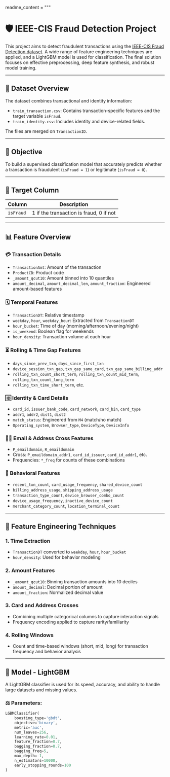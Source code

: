readme_content = """
# 🛡️ IEEE-CIS Fraud Detection Project

This project aims to detect fraudulent transactions using the [IEEE-CIS Fraud Detection dataset](https://www.kaggle.com/competitions/ieee-fraud-detection). A wide range of feature engineering techniques are applied, and a LightGBM model is used for classification. The final solution focuses on effective preprocessing, deep feature synthesis, and robust model training.

---

## 📅 Dataset Overview

The dataset combines transactional and identity information:

- `train_transaction.csv`: Contains transaction-specific features and the target variable `isFraud`.
- `train_identity.csv`: Includes identity and device-related fields.

The files are merged on `TransactionID`.

---

## 🌟 Objective

To build a supervised classification model that accurately predicts whether a transaction is fraudulent (`isFraud = 1`) or legitimate (`isFraud = 0`).

---

## 🔄 Target Column

| Column    | Description                     |
|-----------|---------------------------------|
| `isFraud` | 1 if the transaction is fraud, 0 if not |

---

## 📊 Feature Overview

### 💳 Transaction Details
- `TransactionAmt`: Amount of the transaction
- `ProductCD`: Product code
- `_amount_qcut10`: Amount binned into 10 quantiles
- `amount_decimal`, `amount_decimal_len`, `amount_fraction`: Engineered amount-based features

### 🗓️ Temporal Features
- `TransactionDT`: Relative timestamp
- `weekday`, `hour`, `weekday_hour`: Extracted from `TransactionDT`
- `hour_bucket`: Time of day (morning/afternoon/evening/night)
- `is_weekend`: Boolean flag for weekends
- `hour_density`: Transaction volume at each hour

### ⏳ Rolling & Time Gap Features
- `days_since_prev_txn`, `days_since_first_txn`
- `device_session_txn_gap`, `txn_gap_same_card`, `txn_gap_same_billing_addr`
- `rolling_txn_count_short_term`, `rolling_txn_count_mid_term`, `rolling_txn_count_long_term`
- `rolling_txn_time_short_term`, etc.

### 🆔 Identity & Card Details
- `card_id`, `issuer_bank_code`, `card_network`, `card_bin`, `card_type`
- `addr1`, `addr2`, `dist1`, `dist2`
- `match_status`: Engineered from `M4` (match/no match)
- `Operating_system`, `Browser_type`, `DeviceType`, `DeviceInfo`

### 🧑‍💻 Email & Address Cross Features
- `P_emaildomain`, `R_emaildomain`
- Cross: `P_emaildomain_addr1`, `card_id_issuer`, `card_id_addr1`, etc.
- Frequencies: `*_freq` for counts of these combinations

### 🧠 Behavioral Features
- `recent_txn_count`, `card_usage_frequency`, `shared_device_count`
- `billing_address_usage`, `shipping_address_usage`
- `transaction_type_count`, `device_browser_combo_count`
- `device_usage_frequency`, `inactive_device_count`
- `merchant_category_count`, `location_terminal_count`

---

## 🚀 Feature Engineering Techniques

### 1. **Time Extraction**
- `TransactionDT` converted to `weekday`, `hour`, `hour_bucket`
- `hour_density`: Used for behavior modeling

### 2. **Amount Features**
- `_amount_qcut10`: Binning transaction amounts into 10 deciles
- `amount_decimal`: Decimal portion of amount
- `amount_fraction`: Normalized decimal value

### 3. **Card and Address Crosses**
- Combining multiple categorical columns to capture interaction signals
- Frequency encoding applied to capture rarity/familiarity

### 4. **Rolling Windows**
- Count and time-based windows (short, mid, long) for transaction frequency and behavior analysis

---

## 🧠 Model - LightGBM

A LightGBM classifier is used for its speed, accuracy, and ability to handle large datasets and missing values.

### ⚖️ Parameters:
```python
LGBMClassifier(
    boosting_type='gbdt',
    objective='binary',
    metric='auc',
    num_leaves=256,
    learning_rate=0.01,
    feature_fraction=0.7,
    bagging_fraction=0.7,
    bagging_freq=5,
    max_depth=-1,
    n_estimators=10000,
    early_stopping_rounds=100
)
